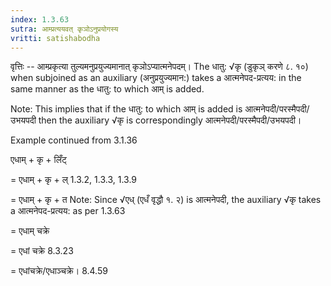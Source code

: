 ```yaml
---
index: 1.3.63
sutra: आम्प्रत्ययवत् कृञोऽनुप्रयोगस्य
vritti: satishabodha
---
```



वृत्तिः -- आम्प्रकृत्या तुल्यमनुप्रयुज्यमानात् कृञोऽप्यात्मनेपदम्। The धातु: √कृ (डुकृञ् करणे ८. १०) when subjoined as an auxiliary (अनुप्रयुज्यमान:) takes a आत्मनेपद-प्रत्यय: in the same manner as the धातु: to which आम् is added.


Note: This implies that if the धातु: to which आम् is added is आत्मनेपदी/परस्मैपदी/उभयपदी then the auxiliary √कृ is correspondingly आत्मनेपदी/परस्मैपदी/उभयपदी।


Example continued from 3.1.36


एधाम् + कृ + लिँट् 


= एधाम् + कृ + ल् 1.3.2, 1.3.3, 1.3.9


= एधाम् + कृ + त Note: Since √एध् (एधँ वृद्धौ १. २) is आत्मनेपदी, the auxiliary √कृ takes a आत्मनेपद-प्रत्यय: as per 1.3.63


= एधाम् चक्रे


= एधां चक्रे 8.3.23


= एधांचक्रे/एधाञ्चक्रे। 8.4.59

